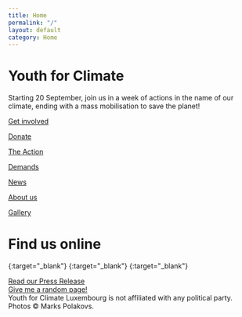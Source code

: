 ```yaml
---
title: Home
permalink: "/"
layout: default
category: Home
---
```


# Youth for Climate

<span class="big">Starting 20 September,</span> join us in a <span class="sec--">week of actions</span> in the name of our climate, ending with a <span class="sec">mass mobilisation to save the planet!</span>


<div class="action">
    <div class="amod wide">
        <a href="get-involved"><p>Get involved</p></a>
    </div>
    <div class="amod">
        <a href="donate"><p>Donate</p></a>
    </div>
    <div class="amod">
        <a href="what"><p>The Action</p></a>
    </div>
    <div class="amod">
        <a href="demands/en"><p>Demands</p></a>
    </div>
    <div class="amod">
        <a href="news"><p>News</p></a>
    </div>
    <div class="amod">
        <a href="who"><p>About us</p></a>
    </div>
    <div class="amod">
        <a href="gallery"><p>Gallery</p></a>
    </div>
</div>

# Find us online

[<i class="fab fa-facebook"></i>](https://www.facebook.com/events/430147554456065/){:target="_blank"}
[<i class="fab fa-instagram"></i>](https://instagram.com/youthforclimatelux){:target="_blank"}
[<i class="fab fa-twitter"></i>](https://twitter.com/YFCLuxembourg){:target="_blank"}

<span class="footer"><a href="press-20-27/en" class="press">Read our Press Release</a><br>
    <a href="random">Give me a random page!</a><br>
    Youth for Climate Luxembourg is not affiliated with any political party. Photos © Marks Polakovs.</span>
